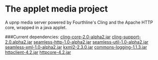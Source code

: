 The applet media project
==================

A upnp media server powered by Fourthline's Cling and the Apache HTTP core, wrapped in a java applet.

###Current dependencies: 
[cling-core-2.0-alpha2.jar](http://4thline.org/projects/cling/)
[cling-support-2.0.alpha2.jar](http://4thline.org/projects/cling/)
[seamless-http-1.0-alpha2.jar](http://4thline.org/projects/cling/)
[seamless-util-1.0-alpha2.jar](http://4thline.org/projects/cling/)
[seamless-xml-1.0-alpha2.jar](http://4thline.org/projects/cling/)
[kxml2-2.3.0.jar](http://sourceforge.net/projects/kxml/files/kxml2/2.3.0/)
[commons-logging-1.1.3.jar](http://commons.apache.org/proper/commons-logging/)
[httpclient-4.2.jar](http://hc.apache.org/httpcomponents-client-4.2.x/index.html)
[httpcore-4.2.jar](http://hc.apache.org/httpcomponents-core-4.2.x/index.html)


